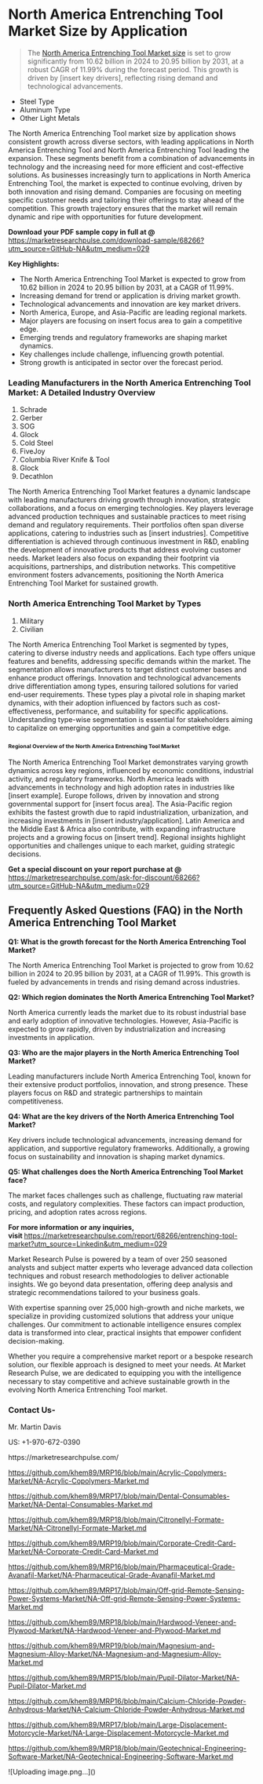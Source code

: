 <h1>North America Entrenching Tool Market&nbsp;Size by Application</h1><blockquote><p>The <a href="https://marketresearchpulse.com/download-sample/68266?utm_source=GitHub-NA&amp;utm_medium=029">North America Entrenching Tool Market size</a> is set to grow significantly from 10.62 billion in 2024 to 20.95 billion by 2031, at a robust CAGR of 11.99% during the forecast period. This growth is driven by [insert key drivers], reflecting rising demand and technological advancements.</p></blockquote><ul><li>Steel Type<li> Aluminum Type<li> Other Light Metals</li></ul><p>The North America Entrenching Tool market size by application shows consistent growth across diverse sectors, with leading applications in North America Entrenching Tool and North America Entrenching Tool leading the expansion. These segments benefit from a combination of advancements in technology and the increasing need for more efficient and cost-effective solutions. As businesses increasingly turn to applications in North America Entrenching Tool, the market is expected to continue evolving, driven by both innovation and rising demand. Companies are focusing on meeting specific customer needs and tailoring their offerings to stay ahead of the competition. This growth trajectory ensures that the market will remain dynamic and ripe with opportunities for future development.</p><p><strong>Download your PDF sample copy in full at @ </strong><a href="https://marketresearchpulse.com/download-sample/68266?utm_source=GitHub-NA&amp;utm_medium=029">https://marketresearchpulse.com/download-sample/68266?utm_source=GitHub-NA&amp;utm_medium=029</a></p><p><strong>Key Highlights: </strong></p><ul><li>The North America Entrenching Tool Market is expected to grow from 10.62 billion in 2024 to 20.95 billion by 2031, at a CAGR of 11.99%.</li><li>Increasing demand for trend or application is driving market growth.</li><li>Technological advancements and innovation are key market drivers.</li><li>North America, Europe, and Asia-Pacific are leading regional markets.</li><li>Major players are focusing on insert focus area to gain a competitive edge.</li><li>Emerging trends and regulatory frameworks are shaping market dynamics.</li><li>Key challenges include challenge, influencing growth potential.</li><li>Strong growth is anticipated in sector over the forecast period.</li></ul><h3>Leading Manufacturers in the North America Entrenching Tool Market: A Detailed Industry Overview</h3><ol><li>Schrade</li><li>Gerber</li><li>SOG</li><li>Glock</li><li>Cold Steel</li><li>FiveJoy</li><li>Columbia River Knife & Tool</li><li>Glock</li><li>Decathlon</li></ol><div class="flex max-w-full flex-col flex-grow"><div class="min-h-8 text-message flex w-full flex-col items-end gap-2 whitespace-normal break-words [.text-message+&amp;]:mt-5" dir="auto" data-message-author-role="assistant" data-message-id="fd8432e4-4910-450d-b182-61b7bfb0a01f" data-message-model-slug="gpt-4o"><div class="flex w-full flex-col gap-1 empty:hidden first:pt-[3px]"><div class="markdown prose w-full break-words dark:prose-invert light"><p>The North America Entrenching Tool Market features a dynamic landscape with leading manufacturers driving growth through innovation, strategic collaborations, and a focus on emerging technologies. Key players leverage advanced production techniques and sustainable practices to meet rising demand and regulatory requirements. Their portfolios often span diverse applications, catering to industries such as [insert industries]. Competitive differentiation is achieved through continuous investment in R&amp;D, enabling the development of innovative products that address evolving customer needs. Market leaders also focus on expanding their footprint via acquisitions, partnerships, and distribution networks. This competitive environment fosters advancements, positioning the North America Entrenching Tool Market for sustained growth.</p></div></div></div></div><h3>North America Entrenching Tool Market by Types</h3><ol><li>Military<li> Civilian</li></ol><div class="flex max-w-full flex-col flex-grow"><div class="min-h-8 text-message flex w-full flex-col items-end gap-2 whitespace-normal break-words [.text-message+&amp;]:mt-5" dir="auto" data-message-author-role="assistant" data-message-id="084470be-0bb7-4664-bddf-5156b4f41249" data-message-model-slug="gpt-4o-mini"><div class="flex w-full flex-col gap-1 empty:hidden first:pt-[3px]"><div class="markdown prose w-full break-words dark:prose-invert light"><p>The North America Entrenching Tool Market is segmented by types, catering to diverse industry needs and applications. Each type offers unique features and benefits, addressing specific demands within the market. The segmentation allows manufacturers to target distinct customer bases and enhance product offerings. Innovation and technological advancements drive differentiation among types, ensuring tailored solutions for varied end-user requirements. These types play a pivotal role in shaping market dynamics, with their adoption influenced by factors such as cost-effectiveness, performance, and suitability for specific applications. Understanding type-wise segmentation is essential for stakeholders aiming to capitalize on emerging opportunities and gain a competitive edge.</p></div></div></div></div><h3><span style="font-size: 11px;">Regional Overview of the North America Entrenching Tool Market</span></h3><div class="flex max-w-full flex-col flex-grow"><div class="min-h-8 text-message flex w-full flex-col items-end gap-2 whitespace-normal break-words [.text-message+&amp;]:mt-5" dir="auto" data-message-author-role="assistant" data-message-id="e9038762-ce64-4e30-91c9-9bd413514231" data-message-model-slug="gpt-4o-mini"><div class="flex w-full flex-col gap-1 empty:hidden first:pt-[3px]"><div class="markdown prose w-full break-words dark:prose-invert light"><p>The North America Entrenching Tool Market demonstrates varying growth dynamics across key regions, influenced by economic conditions, industrial activity, and regulatory frameworks. North America leads with advancements in technology and high adoption rates in industries like [insert example]. Europe follows, driven by innovation and strong governmental support for [insert focus area]. The Asia-Pacific region exhibits the fastest growth due to rapid industrialization, urbanization, and increasing investments in [insert industry/application]. Latin America and the Middle East &amp; Africa also contribute, with expanding infrastructure projects and a growing focus on [insert trend]. Regional insights highlight opportunities and challenges unique to each market, guiding strategic decisions.</p></div></div></div></div><p><strong>Get a special discount on your report purchase at @ </strong><a href="https://marketresearchpulse.com/ask-for-discount/68266?utm_source=GitHub-NA&amp;utm_medium=029">https://marketresearchpulse.com/ask-for-discount/68266?utm_source=GitHub-NA&amp;utm_medium=029</a></p><h2>Frequently Asked Questions (FAQ) in the North America Entrenching Tool Market</h2><p><strong>Q1: What is the growth forecast for the North America Entrenching Tool Market?</strong></p><p>The North America Entrenching Tool Market is projected to grow from 10.62 billion in 2024 to 20.95 billion by 2031, at a CAGR of 11.99%. This growth is fueled by advancements in trends and rising demand across industries.</p><p><strong>Q2: Which region dominates the North America Entrenching Tool Market?</strong></p><p>North America currently leads the market due to its robust industrial base and early adoption of innovative technologies. However, Asia-Pacific is expected to grow rapidly, driven by industrialization and increasing investments in application.</p><p><strong>Q3: Who are the major players in the North America Entrenching Tool Market?</strong></p><p>Leading manufacturers include North America Entrenching Tool, known for their extensive product portfolios, innovation, and strong presence. These players focus on R&amp;D and strategic partnerships to maintain competitiveness.</p><p><strong>Q4: What are the key drivers of the North America Entrenching Tool Market?</strong></p><p>Key drivers include technological advancements, increasing demand for application, and supportive regulatory frameworks. Additionally, a growing focus on sustainability and innovation is shaping market dynamics.</p><p><strong>Q5: What challenges does the North America Entrenching Tool Market face?</strong></p><p>The market faces challenges such as challenge, fluctuating raw material costs, and regulatory complexities. These factors can impact production, pricing, and adoption rates across regions.</p><p><strong>For more information or any inquiries, visit&nbsp;</strong><a href="https://marketresearchpulse.com/report/68266/entrenching-tool-market?utm_source=Linkedin&utm_medium=029">https://marketresearchpulse.com/report/68266/entrenching-tool-market?utm_source=Linkedin&utm_medium=029</a></p><p>Market Research Pulse is powered by a team of over 250 seasoned analysts and subject matter experts who leverage advanced data collection techniques and robust research methodologies to deliver actionable insights. We go beyond data presentation, offering deep analysis and strategic recommendations tailored to your business goals.</p><p>With expertise spanning over 25,000 high-growth and niche markets, we specialize in providing customized solutions that address your unique challenges. Our commitment to actionable intelligence ensures complex data is transformed into clear, practical insights that empower confident decision-making.</p><p>Whether you require a comprehensive market report or a bespoke research solution, our flexible approach is designed to meet your needs. At Market Research Pulse, we are dedicated to equipping you with the intelligence necessary to stay competitive and achieve sustainable growth in the evolving North America Entrenching Tool market.</p><h3><strong>Contact Us-</strong></h3><p>Mr. Martin Davis</p><p>US: +1-970-672-0390</p><p>https://marketresearchpulse.com/</p><p><a href="https://github.com/khem89/MRP16/blob/main/Acrylic-Copolymers-Market/NA-Acrylic-Copolymers-Market.md">https://github.com/khem89/MRP16/blob/main/Acrylic-Copolymers-Market/NA-Acrylic-Copolymers-Market.md</a></p><p><a href="https://github.com/khem89/MRP17/blob/main/Dental-Consumables-Market/NA-Dental-Consumables-Market.md">https://github.com/khem89/MRP17/blob/main/Dental-Consumables-Market/NA-Dental-Consumables-Market.md</a></p><p><a href="https://github.com/khem89/MRP18/blob/main/Citronellyl-Formate-Market/NA-Citronellyl-Formate-Market.md">https://github.com/khem89/MRP18/blob/main/Citronellyl-Formate-Market/NA-Citronellyl-Formate-Market.md</a></p><p><a href="https://github.com/khem89/MRP19/blob/main/Corporate-Credit-Card-Market/NA-Corporate-Credit-Card-Market.md">https://github.com/khem89/MRP19/blob/main/Corporate-Credit-Card-Market/NA-Corporate-Credit-Card-Market.md</a></p><p><a href="https://github.com/khem89/MRP16/blob/main/Pharmaceutical-Grade-Avanafil-Market/NA-Pharmaceutical-Grade-Avanafil-Market.md">https://github.com/khem89/MRP16/blob/main/Pharmaceutical-Grade-Avanafil-Market/NA-Pharmaceutical-Grade-Avanafil-Market.md</a></p><p><a href="https://github.com/khem89/MRP17/blob/main/Off-grid-Remote-Sensing-Power-Systems-Market/NA-Off-grid-Remote-Sensing-Power-Systems-Market.md">https://github.com/khem89/MRP17/blob/main/Off-grid-Remote-Sensing-Power-Systems-Market/NA-Off-grid-Remote-Sensing-Power-Systems-Market.md</a></p><p><a href="https://github.com/khem89/MRP18/blob/main/Hardwood-Veneer-and-Plywood-Market/NA-Hardwood-Veneer-and-Plywood-Market.md">https://github.com/khem89/MRP18/blob/main/Hardwood-Veneer-and-Plywood-Market/NA-Hardwood-Veneer-and-Plywood-Market.md</a></p><p><a href="https://github.com/khem89/MRP19/blob/main/Magnesium-and-Magnesium-Alloy-Market/NA-Magnesium-and-Magnesium-Alloy-Market.md">https://github.com/khem89/MRP19/blob/main/Magnesium-and-Magnesium-Alloy-Market/NA-Magnesium-and-Magnesium-Alloy-Market.md</a></p><p><a href="https://github.com/khem89/MRP15/blob/main/Pupil-Dilator-Market/NA-Pupil-Dilator-Market.md">https://github.com/khem89/MRP15/blob/main/Pupil-Dilator-Market/NA-Pupil-Dilator-Market.md</a></p><p><a href="https://github.com/khem89/MRP16/blob/main/Calcium-Chloride-Powder-Anhydrous-Market/NA-Calcium-Chloride-Powder-Anhydrous-Market.md">https://github.com/khem89/MRP16/blob/main/Calcium-Chloride-Powder-Anhydrous-Market/NA-Calcium-Chloride-Powder-Anhydrous-Market.md</a></p><p><a href="https://github.com/khem89/MRP17/blob/main/Large-Displacement-Motorcycle-Market/NA-Large-Displacement-Motorcycle-Market.md">https://github.com/khem89/MRP17/blob/main/Large-Displacement-Motorcycle-Market/NA-Large-Displacement-Motorcycle-Market.md</a></p><p><a href="https://github.com/khem89/MRP18/blob/main/Geotechnical-Engineering-Software-Market/NA-Geotechnical-Engineering-Software-Market.md">https://github.com/khem89/MRP18/blob/main/Geotechnical-Engineering-Software-Market/NA-Geotechnical-Engineering-Software-Market.md</a></p>
![Uploading image.png…]()
